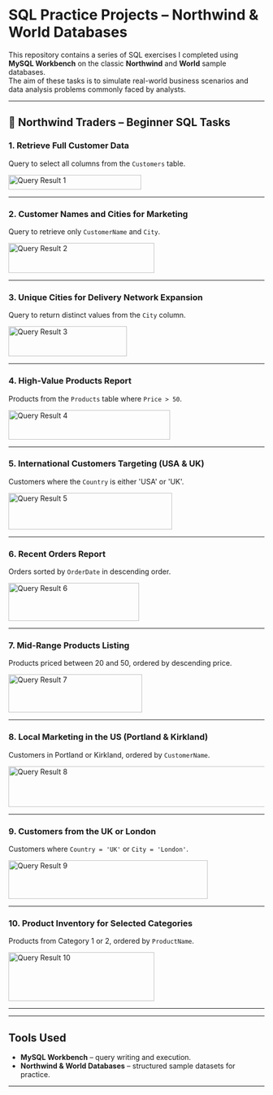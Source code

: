 # SQL Practice Projects – Northwind & World Databases

This repository contains a series of SQL exercises I completed using **MySQL Workbench** on the classic **Northwind** and **World** sample databases.  
The aim of these tasks is to simulate real-world business scenarios and data analysis problems commonly faced by analysts.

---

## 🏢 Northwind Traders – Beginner SQL Tasks

### 1. Retrieve Full Customer Data
Query to select all columns from the `Customers` table.

<img width="261" height="29" alt="Query Result 1" src="https://github.com/user-attachments/assets/b277fda6-f110-4143-8c02-6a61af8655a8" />

---

### 2. Customer Names and Cities for Marketing
Query to retrieve only `CustomerName` and `City`.

<img width="287" height="59" alt="Query Result 2" src="https://github.com/user-attachments/assets/91f10e5e-ee10-4963-b4ef-6c7e0352afe1" />

---

### 3. Unique Cities for Delivery Network Expansion
Query to return distinct values from the `City` column.

<img width="233" height="59" alt="Query Result 3" src="https://github.com/user-attachments/assets/dc2265a5-d8a9-42fb-97a5-90ad9079155d" />

---

### 4. High-Value Products Report
Products from the `Products` table where `Price > 50`.

<img width="318" height="58" alt="Query Result 4" src="https://github.com/user-attachments/assets/64a1eb27-ad16-4d63-813c-f253f04de378" />

---

### 5. International Customers Targeting (USA & UK)
Customers where the `Country` is either 'USA' or 'UK'.

<img width="322" height="72" alt="Query Result 5" src="https://github.com/user-attachments/assets/3975009b-43a2-46a0-a8d7-bc5c2ab8c81a" />

---

### 6. Recent Orders Report
Orders sorted by `OrderDate` in descending order.

<img width="257" height="75" alt="Query Result 6" src="https://github.com/user-attachments/assets/78ff7539-4ed7-4413-9362-8590d46351fb" />

---

### 7. Mid-Range Products Listing
Products priced between 20 and 50, ordered by descending price.

<img width="263" height="75" alt="Query Result 7" src="https://github.com/user-attachments/assets/42345695-b6e1-46ff-b8e4-b614a1be8107" />

---

### 8. Local Marketing in the US (Portland & Kirkland)
Customers in Portland or Kirkland, ordered by `CustomerName`.

<img width="538" height="80" alt="Query Result 8" src="https://github.com/user-attachments/assets/4fd1da6d-fbc7-4e87-8bec-04569e81719f" />

---

### 9. Customers from the UK or London
Customers where `Country = 'UK'` or `City = 'London'`.

<img width="392" height="76" alt="Query Result 9" src="https://github.com/user-attachments/assets/ec4cdd5a-9b87-4dee-980b-cf9dd658948f" />

---

### 10. Product Inventory for Selected Categories
Products from Category 1 or 2, ordered by `ProductName`.

<img width="287" height="96" alt="Query Result 10" src="https://github.com/user-attachments/assets/d7ac3e34-a7dd-446b-b81d-333c0fb8731e" />

---


---

## Tools Used
- **MySQL Workbench** – query writing and execution.  
- **Northwind & World Databases** – structured sample datasets for practice.  

---
